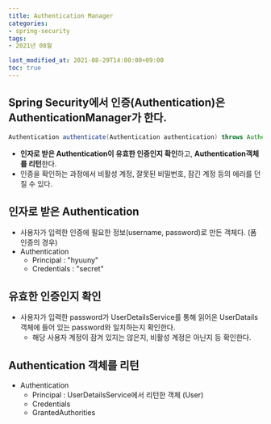 ```yaml
---
title: Authentication Manager
categories:
- spring-security
tags: 
- 2021년 08월

last_modified_at: 2021-08-29T14:00:00+09:00
toc: true
---
```



## Spring Security에서 인증(Authentication)은 AuthenticationManager가 한다.


```java
Authentication authenticate(Authentication authentication) throws AuthenticationException
```

- **인자로 받은 Authentication이 유효한 인증인지 확인**하고, 
  **Authentication객체를 리턴**한다.
- 인증을 확인하는 과정에서 비활성 계정, 잘못된 비밀번호, 잠긴 계정 등의 에러를 던질 수 있다.


## 인자로 받은 Authentication


- 사용자가 입력한 인증에 필요한 정보(username, password)로 만든 객체다. (폼 인증의 경우)
- Authentication
    - Principal : "hyuuny"
    - Credentials : "secret"
    

## 유효한 인증인지 확인


- 사용자가 입력한 password가 UserDetailsService를 통해 읽어온 UserDatails객체에 들어 있는
password와 일치하는지 확인한다.
  - 해당 사용자 계정이 잠겨 있지는 않은지, 비활성 계정은 아닌지 등 확인한다.
    

## Authentication 객체를 리턴


- Authentication
    - Principal : UserDetailsService에서 리턴한 객체 (User) 
    - Credentials
    - GrantedAuthorities
